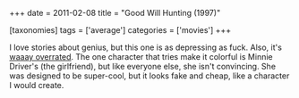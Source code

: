 +++
date = 2011-02-08
title = "Good Will Hunting (1997)"

[taxonomies]
tags = ['average']
categories = ['movies']
+++

I love stories about genius, but this one is as depressing as fuck.
Also, it's [waaay overrated]. The one character that tries make it
colorful is Minnie Driver's (the girlfriend), but like everyone else,
she isn't convincing. She was designed to be super-cool, but it looks
fake and cheap, like a character I would create.

  [waaay overrated]: http://en.wikipedia.org/wiki/Good_Will_Hunting#Reception

